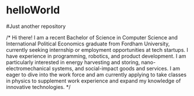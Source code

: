 # helloWorld
#Just another repository

/*
Hi there! I am a recent Bachelor of Science in Computer Science and International Political Economics graduate from Fordham University, currently seeking internship or employment opportunities at tech startups. I have experience in programming, robotics, and product development. I am particularly interested in energy harvesting and storing, nano-electromechanical systems, and social-impact goods and services. I am eager to dive into the work force and am currently applying to take classes in physics to supplement work experience and expand my knowledge of innovative technologies. 
*/
